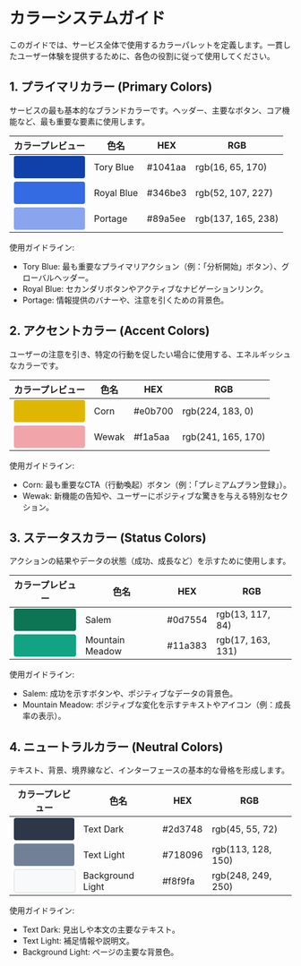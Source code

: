 # カラーシステムガイド
このガイドでは、サービス全体で使用するカラーパレットを定義します。一貫したユーザー体験を提供するために、各色の役割に従って使用してください。

## 1. プライマリカラー (Primary Colors)
サービスの最も基本的なブランドカラーです。ヘッダー、主要なボタン、コア機能など、最も重要な要素に使用します。

|カラープレビュー|色名|HEX|RGB|
|--|--|--|--|
|<div style="width:100%; height:40px; background-color:#1041aa; border-radius: 4px;"></div>|Tory Blue|#1041aa|rgb(16, 65, 170)|
|<div style="width:100%; height:40px; background-color:#346be3; border-radius: 4px;"></div>|Royal Blue|#346be3|rgb(52, 107, 227)|
|<div style="width:100%; height:40px; background-color:#89a5ee; border-radius: 4px;"></div>|Portage|#89a5ee|rgb(137, 165, 238)|

使用ガイドライン:
- Tory Blue: 最も重要なプライマリアクション（例：「分析開始」ボタン）、グローバルヘッダー。
- Royal Blue: セカンダリボタンやアクティブなナビゲーションリンク。
- Portage: 情報提供のバナーや、注意を引くための背景色。

## 2. アクセントカラー (Accent Colors)
ユーザーの注意を引き、特定の行動を促したい場合に使用する、エネルギッシュなカラーです。

|カラープレビュー|色名|HEX|RGB|
|--|--|--|--|
|<div style="width:100%; height:40px; background-color:#e0b700; border-radius: 4px;"></div>|Corn|#e0b700|rgb(224, 183, 0)|
|<div style="width:100%; height:40px; background-color:#f1a5aa; border-radius: 4px;"></div>|Wewak|#f1a5aa|rgb(241, 165, 170)|

使用ガイドライン:
- Corn: 最も重要なCTA（行動喚起）ボタン（例：「プレミアムプラン登録」）。
- Wewak: 新機能の告知や、ユーザーにポジティブな驚きを与える特別なセクション。

## 3. ステータスカラー (Status Colors)
アクションの結果やデータの状態（成功、成長など）を示すために使用します。

|カラープレビュー|色名|HEX|RGB|
|--|--|--|--|
|<div style="width:100%; height:40px; background-color:#0d7554; border-radius: 4px;"></div>|Salem|#0d7554|rgb(13, 117, 84)|
|<div style="width:100%; height:40px; background-color:#11a383; border-radius: 4px;"></div>|Mountain Meadow|#11a383|rgb(17, 163, 131)|

使用ガイドライン:
- Salem: 成功を示すボタンや、ポジティブなデータの背景色。
- Mountain Meadow: ポジティブな変化を示すテキストやアイコン（例：成長率の表示）。

## 4. ニュートラルカラー (Neutral Colors)
テキスト、背景、境界線など、インターフェースの基本的な骨格を形成します。

|カラープレビュー|色名|HEX|RGB|
|--|--|--|--|
|<div style="width:100%; height:40px; background-color:#2d3748; border-radius: 4px;"></div>|Text Dark|#2d3748|rgb(45, 55, 72)|
|<div style="width:100%; height:40px; background-color:#718096; border-radius: 4px;"></div>|Text Light|#718096|rgb(113, 128, 150)|
|<div style="width:100%; height:40px; background-color:#f8f9fa; border-radius: 4px; border:1px solid #ddd;"></div>|Background Light|#f8f9fa|rgb(248, 249, 250)|

使用ガイドライン:
- Text Dark: 見出しや本文の主要なテキスト。
- Text Light: 補足情報や説明文。
- Background Light: ページの主要な背景色。

